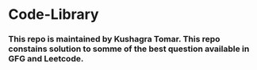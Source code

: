 # Code-Library
### This repo is maintained by Kushagra Tomar. This repo constains solution to somme of the best question available in GFG and Leetcode.
